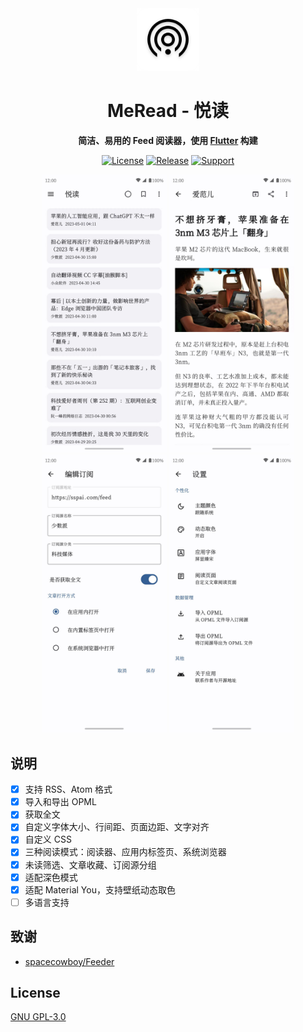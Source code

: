 <div align='center'>
<img src='./assets/meread_round.png' alt='MeRead' width='100px'/>
<h1>MeRead - 悦读</h1>

</p>
<strong>简洁、易用的 Feed 阅读器，使用 <a href='https://flutter.dev' target='_blank'>Flutter</a> 构建</strong>
</p>

<p>
<a href="https://github.com/GVenusLeo/MeRead/blob/master/LICENSE"><img alt="License" src="https://img.shields.io/github/license/gvenusleo/meread"></a>
<a href="https://github.com/GVenusLeo/MeRead/releases"><img alt="Release" src="https://img.shields.io/github/v/release/gvenusleo/meread"></a>
<a href="https://github.com/GVenusLeo/MeRead"><img alt="Support" src="https://img.shields.io/badge/platform-android-green"></a>
</p>

<p>
<img alt="MeRead" src="./assets/app1.jpg" width="200">
<img alt="MeRead" src="./assets/app2.jpg" width="200">
<img alt="MeRead" src="./assets/app3.jpg" width="200">
<img alt="MeRead" src="./assets/app4.jpg" width="200">
</p>
</div>

## 说明

- [x] 支持 RSS、Atom 格式
- [x] 导入和导出 OPML
- [x] 获取全文
- [x] 自定义字体大小、行间距、页面边距、文字对齐
- [x] 自定义 CSS
- [x] 三种阅读模式：阅读器、应用内标签页、系统浏览器
- [x] 未读筛选、文章收藏、订阅源分组
- [x] 适配深色模式
- [x] 适配 Material You，支持壁纸动态取色
- [ ] 多语言支持

## 致谢

- [spacecowboy/Feeder](https://gitlab.com/spacecowboy/Feeder)

## License

[GNU GPL-3.0](./LICENSE)

